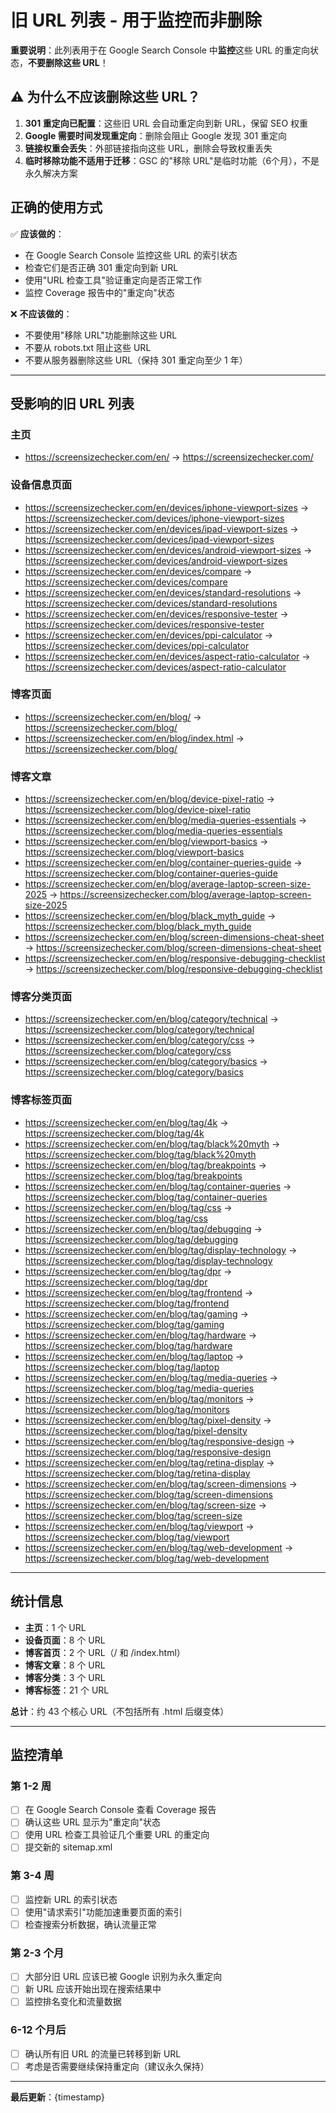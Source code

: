 # 旧 URL 列表 - 用于监控而非删除

**重要说明**：此列表用于在 Google Search Console 中**监控**这些 URL 的重定向状态，**不要删除这些 URL**！

## ⚠️ 为什么不应该删除这些 URL？

1. **301 重定向已配置**：这些旧 URL 会自动重定向到新 URL，保留 SEO 权重
2. **Google 需要时间发现重定向**：删除会阻止 Google 发现 301 重定向
3. **链接权重会丢失**：外部链接指向这些 URL，删除会导致权重丢失
4. **临时移除功能不适用于迁移**：GSC 的"移除 URL"是临时功能（6个月），不是永久解决方案

## 正确的使用方式

✅ **应该做的**：
- 在 Google Search Console 监控这些 URL 的索引状态
- 检查它们是否正确 301 重定向到新 URL
- 使用"URL 检查工具"验证重定向是否正常工作
- 监控 Coverage 报告中的"重定向"状态

❌ **不应该做的**：
- 不要使用"移除 URL"功能删除这些 URL
- 不要从 robots.txt 阻止这些 URL
- 不要从服务器删除这些 URL（保持 301 重定向至少 1 年）

---

## 受影响的旧 URL 列表

### 主页
- https://screensizechecker.com/en/ → https://screensizechecker.com/

### 设备信息页面
- https://screensizechecker.com/en/devices/iphone-viewport-sizes → https://screensizechecker.com/devices/iphone-viewport-sizes
- https://screensizechecker.com/en/devices/ipad-viewport-sizes → https://screensizechecker.com/devices/ipad-viewport-sizes
- https://screensizechecker.com/en/devices/android-viewport-sizes → https://screensizechecker.com/devices/android-viewport-sizes
- https://screensizechecker.com/en/devices/compare → https://screensizechecker.com/devices/compare
- https://screensizechecker.com/en/devices/standard-resolutions → https://screensizechecker.com/devices/standard-resolutions
- https://screensizechecker.com/en/devices/responsive-tester → https://screensizechecker.com/devices/responsive-tester
- https://screensizechecker.com/en/devices/ppi-calculator → https://screensizechecker.com/devices/ppi-calculator
- https://screensizechecker.com/en/devices/aspect-ratio-calculator → https://screensizechecker.com/devices/aspect-ratio-calculator

### 博客页面
- https://screensizechecker.com/en/blog/ → https://screensizechecker.com/blog/
- https://screensizechecker.com/en/blog/index.html → https://screensizechecker.com/blog/

### 博客文章
- https://screensizechecker.com/en/blog/device-pixel-ratio → https://screensizechecker.com/blog/device-pixel-ratio
- https://screensizechecker.com/en/blog/media-queries-essentials → https://screensizechecker.com/blog/media-queries-essentials
- https://screensizechecker.com/en/blog/viewport-basics → https://screensizechecker.com/blog/viewport-basics
- https://screensizechecker.com/en/blog/container-queries-guide → https://screensizechecker.com/blog/container-queries-guide
- https://screensizechecker.com/en/blog/average-laptop-screen-size-2025 → https://screensizechecker.com/blog/average-laptop-screen-size-2025
- https://screensizechecker.com/en/blog/black_myth_guide → https://screensizechecker.com/blog/black_myth_guide
- https://screensizechecker.com/en/blog/screen-dimensions-cheat-sheet → https://screensizechecker.com/blog/screen-dimensions-cheat-sheet
- https://screensizechecker.com/en/blog/responsive-debugging-checklist → https://screensizechecker.com/blog/responsive-debugging-checklist

### 博客分类页面
- https://screensizechecker.com/en/blog/category/technical → https://screensizechecker.com/blog/category/technical
- https://screensizechecker.com/en/blog/category/css → https://screensizechecker.com/blog/category/css
- https://screensizechecker.com/en/blog/category/basics → https://screensizechecker.com/blog/category/basics

### 博客标签页面
- https://screensizechecker.com/en/blog/tag/4k → https://screensizechecker.com/blog/tag/4k
- https://screensizechecker.com/en/blog/tag/black%20myth → https://screensizechecker.com/blog/tag/black%20myth
- https://screensizechecker.com/en/blog/tag/breakpoints → https://screensizechecker.com/blog/tag/breakpoints
- https://screensizechecker.com/en/blog/tag/container-queries → https://screensizechecker.com/blog/tag/container-queries
- https://screensizechecker.com/en/blog/tag/css → https://screensizechecker.com/blog/tag/css
- https://screensizechecker.com/en/blog/tag/debugging → https://screensizechecker.com/blog/tag/debugging
- https://screensizechecker.com/en/blog/tag/display-technology → https://screensizechecker.com/blog/tag/display-technology
- https://screensizechecker.com/en/blog/tag/dpr → https://screensizechecker.com/blog/tag/dpr
- https://screensizechecker.com/en/blog/tag/frontend → https://screensizechecker.com/blog/tag/frontend
- https://screensizechecker.com/en/blog/tag/gaming → https://screensizechecker.com/blog/tag/gaming
- https://screensizechecker.com/en/blog/tag/hardware → https://screensizechecker.com/blog/tag/hardware
- https://screensizechecker.com/en/blog/tag/laptop → https://screensizechecker.com/blog/tag/laptop
- https://screensizechecker.com/en/blog/tag/media-queries → https://screensizechecker.com/blog/tag/media-queries
- https://screensizechecker.com/en/blog/tag/monitors → https://screensizechecker.com/blog/tag/monitors
- https://screensizechecker.com/en/blog/tag/pixel-density → https://screensizechecker.com/blog/tag/pixel-density
- https://screensizechecker.com/en/blog/tag/responsive-design → https://screensizechecker.com/blog/tag/responsive-design
- https://screensizechecker.com/en/blog/tag/retina-display → https://screensizechecker.com/blog/tag/retina-display
- https://screensizechecker.com/en/blog/tag/screen-dimensions → https://screensizechecker.com/blog/tag/screen-dimensions
- https://screensizechecker.com/en/blog/tag/screen-size → https://screensizechecker.com/blog/tag/screen-size
- https://screensizechecker.com/en/blog/tag/viewport → https://screensizechecker.com/blog/tag/viewport
- https://screensizechecker.com/en/blog/tag/web-development → https://screensizechecker.com/blog/tag/web-development

---

## 统计信息

- **主页**：1 个 URL
- **设备页面**：8 个 URL
- **博客首页**：2 个 URL（/ 和 /index.html）
- **博客文章**：8 个 URL
- **博客分类**：3 个 URL
- **博客标签**：21 个 URL

**总计**：约 43 个核心 URL（不包括所有 .html 后缀变体）

---

## 监控清单

### 第 1-2 周
- [ ] 在 Google Search Console 查看 Coverage 报告
- [ ] 确认这些 URL 显示为"重定向"状态
- [ ] 使用 URL 检查工具验证几个重要 URL 的重定向
- [ ] 提交新的 sitemap.xml

### 第 3-4 周
- [ ] 监控新 URL 的索引状态
- [ ] 使用"请求索引"功能加速重要页面的索引
- [ ] 检查搜索分析数据，确认流量正常

### 第 2-3 个月
- [ ] 大部分旧 URL 应该已被 Google 识别为永久重定向
- [ ] 新 URL 应该开始出现在搜索结果中
- [ ] 监控排名变化和流量数据

### 6-12 个月后
- [ ] 确认所有旧 URL 的流量已转移到新 URL
- [ ] 考虑是否需要继续保持重定向（建议永久保持）

---

**最后更新**：{timestamp}
